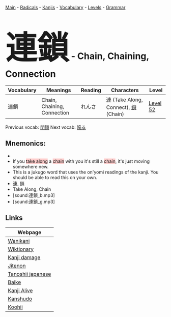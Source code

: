 <style> bigfont {font-size: 100px}</style>
[Main](../README.md) -
[Radicals](../radicals.md) -
[Kanjis](../kanjis.md) -
[Vocabulary](../vocabulary.md) -
[Levels](../levels.md) -
[Grammar](../grammar.md)
# <bigfont> 連鎖</bigfont> - Chain, Chaining, Connection 

| Vocabulary | Meanings | Reading | Characters | Level |
| --- | --- | --- | --- | --- |
| 連鎖 | Chain, Chaining, Connection | れんさ |  [連](../kanjis/連.md) (Take Along, Connect), [鎖](../kanjis/鎖.md) (Chain) | [Level 52](../levels/wk_level52.md) |

Previous vocab: [閉鎖](閉鎖.md) Next vocab: [陥る](陥る.md) 

## Mnemonics:

* 
* If you <span style="background-color:#ffcccb"> take along</span> a <span style="background-color:#ffcccb"> chain</span> with you it's still a <span style="background-color:#ffcccb"> chain</span>, it's just moving somewhere new.
* This is a jukugo word that uses the on'yomi readings of the kanji. You should be able to read this on your own.
* 連, 鎖
* Take Along, Chain
* [sound:連鎖_b.mp3]
* [sound:連鎖_g.mp3]


## Links 

| Webpage |
| --- |
| [Wanikani          ](https://www.wanikani.com/kanji/連鎖) |
| [Wiktionary        ](https://en.wiktionary.org/wiki/連鎖) |
| [Kanji damage      ](http://www.kanjidamage.com/kanji/search?utf8=✓&q=連鎖) |
| [Jitenon           ](https://jitenon.com/kanji/連鎖) |
| [Tanoshii japanese ](https://www.tanoshiijapanese.com/dictionary/kanji.cfm?k=連鎖) |
| [Baike             ](https://baike.baidu.com/item/連鎖) |
| [Kanji Alive       ](https://app.kanjialive.com/連鎖) |
| [Kanshudo          ](https://www.kanshudo.com/searchmn?q=連鎖) |
| [Koohii            ](https://kanji.koohii.com/study/kanji/連鎖) |
